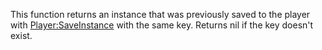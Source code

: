 This function returns an instance that was previously saved to the player with [Player:SaveInstance](https://developer.roblox.com/en-us/api-reference/function/Player/SaveInstance) with the same key. Returns nil if the key doesn't exist.